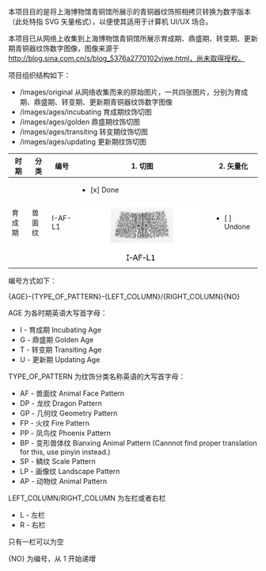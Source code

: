 本项目目的是将上海博物馆青铜馆所展示的青铜器纹饰照相拷贝转换为数字版本（此处特指 SVG 矢量格式），以便使其适用于计算机 UI/UX 场合。

本项目已从网络上收集到上海博物馆青铜馆所展示育成期、鼎盛期、转变期、更新期青铜器纹饰数字图像，图像来源于 http://blog.sina.com.cn/s/blog_5376a2770102vjwe.html，尚未取得授权。

项目组织结构如下：

- /images/original 从网络收集而来的原始图片，一共四张图片，分别为育成期、鼎盛期、转变期、更新期青铜器纹饰数字图像
- /images/ages/incubating 育成期纹饰切图
- /images/ages/golden 鼎盛期纹饰切图
- /images/ages/transiting 转变期纹饰切图
- /images/ages/updating 更新期纹饰切图

| 时期           | 分类 | 编号  | 1. 切图 | 2. 矢量化 |
|----------------|---------------|----------------|-----------|-----------|
| 育成期 | 兽面纹  | I-AF-L1 | <ul><li>[x] Done</li></ul>  <img src="images/ages/incubating/I-AF-L1.png" alt="I-AF-L1 Pattern" width="500"/>| <ul><li>[ ] Undone</li></ul> |

编号方式如下：

{AGE}-{TYPE_OF_PATTERN}-{LEFT_COLUMN}/{RIGHT_COLUMN}{NO}

AGE 为各时期英语大写首字母：

- I - 育成期 Incubating Age
- G - 鼎盛期 Golden Age
- T - 转变期 Transiting Age
- U - 更新期 Updating Age

TYPE_OF_PATTERN 为纹饰分类名称英语的大写首字母：

- AF - 兽面纹 Animal Face Pattern
- DP - 龙纹 Dragon Pattern
- GP - 几何纹 Geometry Pattern
- FP - 火纹 Fire Pattern
- PP - 凤鸟纹 Phoenix  Pattern
- BP - 变形兽体纹 Bianxing Animal Pattern (Cannnot find proper translation for this, use pinyin instead.)
- SP - 鳞纹 Scale Pattern
- LP - 画像纹 Landscape Pattern
- AP - 动物纹 Animal Pattern

LEFT_COLUMN/RIGHT_COLUMN 为左栏或者右栏

- L - 左栏
- R - 右栏

只有一栏可以为空

{NO} 为编号，从 1 开始递增
